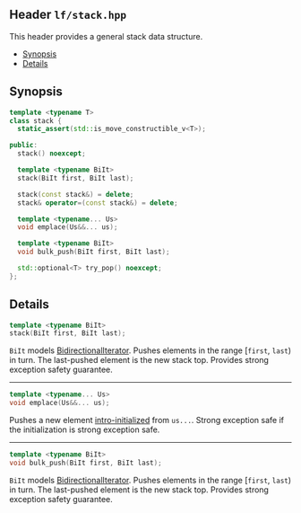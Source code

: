 ## Header `lf/stack.hpp`

This header provides a general stack data structure.

- [Synopsis](#synopsis)
- [Details](#details)

## Synopsis

~~~C++
template <typename T>
class stack {
  static_assert(std::is_move_constructible_v<T>);

public:
  stack() noexcept;

  template <typename BiIt>
  stack(BiIt first, BiIt last);

  stack(const stack&) = delete;
  stack& operator=(const stack&) = delete;

  template <typename... Us>
  void emplace(Us&&... us);

  template <typename BiIt>
  void bulk_push(BiIt first, BiIt last);

  std::optional<T> try_pop() noexcept;
};
~~~

## Details

~~~C++
template <typename BiIt>
stack(BiIt first, BiIt last);
~~~

`BiIt` models [BidirectionalIterator][1].
Pushes elements in the range [`first`, `last`) in turn.
The last-pushed element is the new stack top.
Provides strong exception safety guarantee.

[1]:http://en.cppreference.com/w/cpp/concept/BidirectionalIterator

--------------------------------------------------------------------------------

~~~C++
template <typename... Us>
void emplace(Us&&... us);
~~~

Pushes a new element [intro-initialized](memory.md#introspective-initialization) from `us...`.
Strong exception safe if the initialization is strong exception safe.

--------------------------------------------------------------------------------

~~~C++
template <typename BiIt>
void bulk_push(BiIt first, BiIt last);
~~~

`BiIt` models [BidirectionalIterator][1].
Pushes elements in the range [`first`, `last`) in turn.
The last-pushed element is the new stack top.
Provides strong exception safety guarantee.
